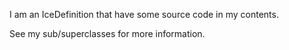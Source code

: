 I am an IceDefinition that have some source code in my contents.

See my sub/superclasses for more information.